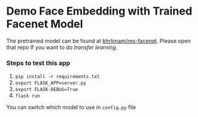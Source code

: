 # Demo Face Embedding with Trained Facenet Model
The pretrained model can be found at [khrlimam/res-facenet](https://github.com/khrlimam/res-facenet). Please open that repo If you want to do _transfer learning_.

### Steps to test this app
  1. `pip install -r requirements.txt`
  2. `export FLASK_APP=server.py`
  3. `export FLASK-DEBUG=True`
  4. `flask run`
  
You can switch which model to use in `config.py` file